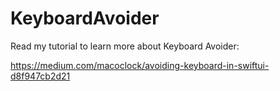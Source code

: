 # KeyboardAvoider

Read my tutorial to learn more about Keyboard Avoider:

https://medium.com/macoclock/avoiding-keyboard-in-swiftui-d8f947cb2d21
